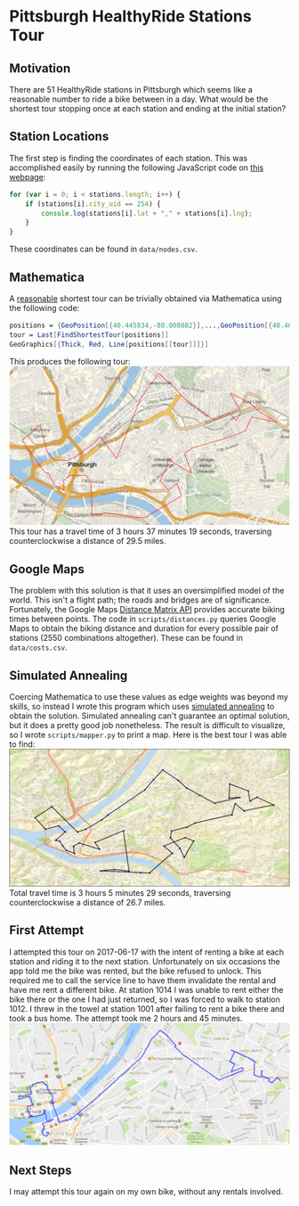 # Pittsburgh HealthyRide Stations Tour

## Motivation
There are 51 HealthyRide stations in Pittsburgh which seems like a reasonable number to ride a bike between in a day. What would be the shortest tour stopping once at each station and ending at the initial station?

## Station Locations
The first step is finding the coordinates of each station. This was accomplished easily by running the following JavaScript code on [this webpage](https://iframe.nextbike.net/reservation/?lat=40.4313684&lng=-79.9805005&zoom=12&height=400&maponly=1&language=en):
```javascript
for (var i = 0; i < stations.length; i++) {
    if (stations[i].city_uid == 254) {
        console.log(stations[i].lat + "," + stations[i].lng);
    }
}
```
These coordinates can be found in `data/nodes.csv`.

## Mathematica
A [reasonable](https://en.wikipedia.org/wiki/Travelling_salesman_problem#Computing_a_solution) shortest tour can be trivially obtained via Mathematica using the following code:
```mathematica
positions = {GeoPosition[{40.445834,-80.008882}],...,GeoPosition[{40.462025604284,-79.968114495277}]}
tour = Last[FindShortestTour[positions]]
GeoGraphics[{Thick, Red, Line[positions[[tour]]]}]
```
This produces the following tour:
![Mathematica Tour](/results/mathematicaTour.png)
This tour has a travel time of 3 hours 37 minutes 19 seconds, traversing counterclockwise a distance of 29.5 miles.

## Google Maps
The problem with this solution is that it uses an oversimplified model of the world. This isn't a flight path; the roads and bridges are of significance. Fortunately, the Google Maps [Distance Matrix API](https://developers.google.com/maps/documentation/distance-matrix/start) provides accurate biking times between points. The code in `scripts/distances.py` queries Google Maps to obtain the biking distance and duration for every possible pair of stations (2550 combinations altogether). These can be found in `data/costs.csv`.

## Simulated Annealing
Coercing Mathematica to use these values as edge weights was beyond my skills, so instead I wrote this program which uses [simulated annealing](https://en.wikipedia.org/wiki/Simulated_annealing) to obtain the solution. Simulated annealing can't guarantee an optimal solution, but it does a pretty good job nonetheless. The result is difficult to visualize, so I wrote `scripts/mapper.py` to print a map. Here is the best tour I was able to find:
![Best Tour](/results/bestTour.png)
Total travel time is 3 hours 5 minutes 29 seconds, traversing counterclockwise a distance of 26.7 miles.

## First Attempt
I attempted this tour on 2017-06-17 with the intent of renting a bike at each station and riding it to the next station. Unfortunately on six occasions the app told me the bike was rented, but the bike refused to unlock. This required me to call the service line to have them invalidate the rental and have me rent a different bike. At station 1014 I was unable to rent either the bike there or the one I had just returned, so I was forced to walk to station 1012. I threw in the towel at station 1001 after failing to rent a bike there and took a bus home. The attempt took me 2 hours and 45 minutes.
![First Attempt](/results/attempt1.png)

## Next Steps
I may attempt this tour again on my own bike, without any rentals involved.
